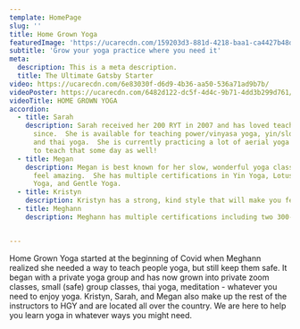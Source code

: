 ```yaml
---
template: HomePage
slug: ''
title: Home Grown Yoga
featuredImage: 'https://ucarecdn.com/159203d3-881d-4218-baa1-ca4427b48d0d/'
subtitle: 'Grow your yoga practice where you need it'
meta:
  description: This is a meta description.
  title: The Ultimate Gatsby Starter
video: https://ucarecdn.com/6e83030f-d6d9-4b36-aa50-536a71ad9b7b/
videoPoster: https://ucarecdn.com/6482d122-dc5f-4d4c-9b71-4dd3b299d761/
videoTitle: HOME GROWN YOGA
accordion:
  - title: Sarah
    description: Sarah received her 200 RYT in 2007 and has loved teaching ever
      since.  She is available for teaching power/vinyasa yoga, yin/slow yoga,
      and thai yoga.  She is currently practicing a lot of aerial yoga and hopes
      to teach that some day as well!
  - title: Megan
    description: Megan is best known for her slow, wonderful yoga classes that make you
      feel amazing.  She has multiple certifications in Yin Yoga, Lotus Flow
      Yoga, and Gentle Yoga.
  - title: Kristyn
    description: Kristyn has a strong, kind style that will make you feel empowered, strong, but not worn out. She teaches Vinyasa and Gentle Yoga.
  - title: Meghann
    description: Meghann has multiple certifications including two 300-RYTs.  She is well-versed in Universal Yoga, Hatha Yoga, Ashtanga Yoga, Resorative Yoga, and meditation.


---
```

Home Grown Yoga started at the beginning of Covid when Meghann realized she needed a way to teach people yoga, but still keep them safe.  It began with a private yoga group and has now grown into private zoom classes, small (safe) group classes, thai yoga, meditation - whatever you need to enjoy yoga. Kristyn, Sarah, and Megan also make up the rest of the instructors to HGY and are located all over the country.  We are here to help you learn yoga in whatever ways you might need.